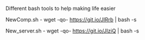 Different bash tools to help making life easier


NewComp.sh - wget -qo- https://git.io/JIRrb | bash -s

New_server.sh - wget -qo- https://git.io/JIziQ | bash -s
